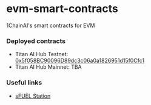 # evm-smart-contracts

1ChainAI's smart contracts for EVM

### Deployed contracts

- Titan AI Hub Testnet: [0x5f058BC90096D89dc3c06a0a1826951d15f0Cfc1](https://aware-fake-trim-testnet.explorer.testnet.skalenodes.com/address/0x5f058BC90096D89dc3c06a0a1826951d15f0Cfc1)
- Titan AI Hub Mainnet: TBA

### Useful links

- [sFUEL Station](https://www.sfuelstation.com/)
